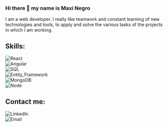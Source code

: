 ### Hi there 👋 my name is Maxi Negro
I am a web developer.
I really like teamwork and constant learning of new technologies and tools, to apply and solve the various tasks of the projects in which I am working.

## Skills:
![React](https://img.shields.io/badge/React-blue)</br>
![Angular](https://img.shields.io/badge/Angular-red)</br>
![SQL](https://img.shields.io/badge/SQL-yellow)</br>
![Entity_Framework](https://img.shields.io/badge/Entity_Framework-informational)</br>
![MongoDB](https://img.shields.io/badge/MongoDb-006e00)</br>
![Node](https://img.shields.io/badge/Node-191919)</br>

## Contact me:
![LinkedIn](https://img.shields.io/static/v1?label=LinkedIn&message=www.linkedin.com/in/maximilianonegro&color=blue)<br>
![Email](https://img.shields.io/static/v1?label=Email&message=maximilianonegro22@gmail.com&color=red)<br>
